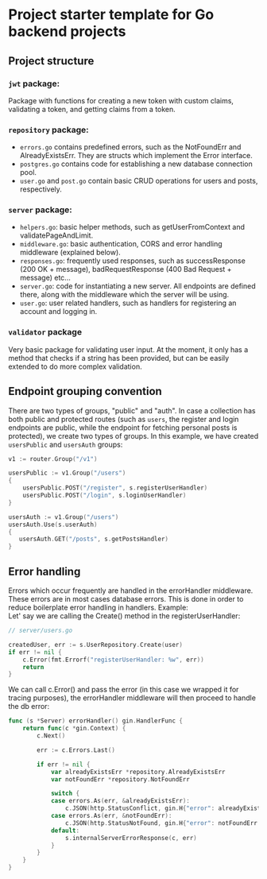 # Project starter template for Go backend projects

## Project structure
### `jwt` package:
Package with functions for creating a new token with custom claims, validating a token, and getting claims from a token.

### `repository` package:
- `errors.go` contains predefined errors, such as the NotFoundErr and AlreadyExistsErr. They are structs which implement the Error interface.
- `postgres.go` contains code for establishing a new database connection pool.
- `user.go` and `post.go` contain basic CRUD operations for users and posts, respectively.

### `server` package:
- `helpers.go`: basic helper methods, such as getUserFromContext and validatePageAndLimit.
- `middleware.go`: basic authentication, CORS and error handling middleware (explained below).
- `responses.go`: frequently used responses, such as successResponse (200 OK + message), badRequestResponse (400 Bad Request + message) etc...
- `server.go`: code for instantiating a new server. All endpoints are defined there, along with the middleware which the server will be using.
- `user.go`: user related handlers, such as handlers for registering an account and logging in.

### `validator` package
Very basic package for validating user input. At the moment, it only has a method that checks if a string has been provided, but can be easily extended to do more complex validation.

## Endpoint grouping convention
There are two types of groups, "public" and "auth". In case a collection has both public and protected routes (such as `users`, the register and login endpoints are public,
while the endpoint for fetching personal posts is protected), we create two types of groups. In this example, we have created `usersPublic` and `usersAuth` groups:

```Go
v1 := router.Group("/v1")

usersPublic := v1.Group("/users")
{
    usersPublic.POST("/register", s.registerUserHandler)
    usersPublic.POST("/login", s.loginUserHandler)
}

usersAuth := v1.Group("/users")
usersAuth.Use(s.userAuth)
{
   usersAuth.GET("/posts", s.getPostsHandler)
}
```

## Error handling
Errors which occur frequently are handled in the errorHandler middleware. These errors are in most cases database errors. 
This is done in order to reduce boilerplate error handling in handlers. Example:\
Let' say we are calling the Create() method in the registerUserHandler:


```Go
// server/users.go

createdUser, err := s.UserRepository.Create(user)
if err != nil {
    c.Error(fmt.Errorf("registerUserHandler: %w", err))
    return
}
```

We can call c.Error() and pass the error (in this case we wrapped it for tracing purposes), the errorHandler middleware will then proceed to handle the db error:

```Go
func (s *Server) errorHandler() gin.HandlerFunc {
    return func(c *gin.Context) {
        c.Next()

        err := c.Errors.Last()

		if err != nil {
            var alreadyExistsErr *repository.AlreadyExistsErr
            var notFoundErr *repository.NotFoundErr

            switch {
            case errors.As(err, &alreadyExistsErr):
                c.JSON(http.StatusConflict, gin.H{"error": alreadyExistsErr.Error()})
            case errors.As(err, &notFoundErr):
				c.JSON(http.StatusNotFound, gin.H{"error": notFoundErr.Error()})
            default:
				s.internalServerErrorResponse(c, err)
            }
		}
    }
}
```